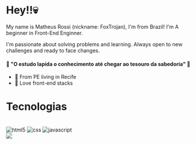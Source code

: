 # Hey!!💀

My name is Matheus Rossi (nickname: FoxTrojan), I'm from Brazil! I'm A beginner in Front-End Enginner.

I'm passionate about solving problems and learning. Always open to new challenges and ready to face changes.

#### 🧠 "O estudo lapida o conhecimento até chegar ao tesouro da sabedoria" 🧠

- 📍 From PE living in Recife
- 🧁 Love front-end stacks

# Tecnologias
<div style="display: inline_block"><br />
<img align="center" alt="html5" src="https://img.shields.io/badge/HTML5-E34F26?style=for-the-badge&logo=html5&logoColor=white" />
<img align="center" alt="css" src="https://img.shields.io/badge/CSS3-1572B6?style=for-the-badge&logo=css3&logoColor=white" />
<img align="center" alt="javascript" src="https://img.shields.io/badge/JavaScript-323330?style=for-the-badge&logo=javascript&logoColor=F7DF1E" />
</div>

<div>
  <a href="https://www.linkedin.com/in/matheus-rossi-batista-de-medeiros-b839b11b0/" target="_blank"><img src="https://img.shields.io/badge/LinkedIn-0077B5?style=for-the-badge&logo=linkedin&logoColor=white" target="_blank"></a>
</div>
